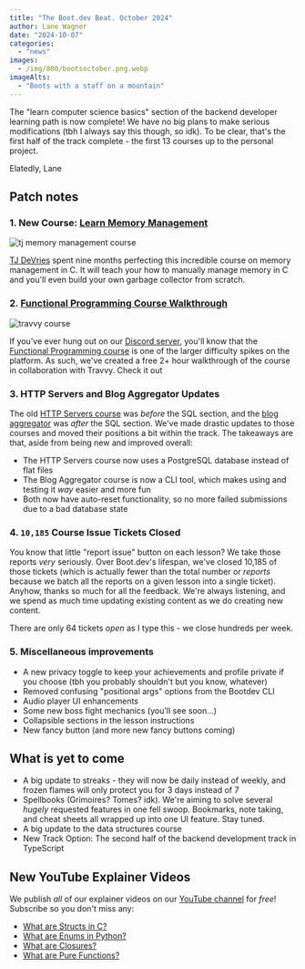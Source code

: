 ```yaml
---
title: "The Boot.dev Beat. October 2024"
author: Lane Wagner
date: "2024-10-07"
categories:
  - "news"
images:
  - /img/800/bootsoctober.png.webp
imageAlts:
  - "Boots with a staff on a mountain"
---
```


The "learn computer science basics" section of the backend developer learning path is now complete! We have no big plans to make serious modifications (tbh I always say this though, so idk). To be clear, that's the first half of the track complete - the first 13 courses up to the personal project.

Elatedly, Lane

## Patch notes

### 1. New Course: [Learn Memory Management](https://www.boot.dev/courses/learn-memory-management)

![tj memory management course](/img/800/learn-memory-management.png.webp)

[TJ DeVries](https://www.boot.dev/teachers/tj-devries) spent nine months perfecting this incredible course on memory management in C. It will teach your how to manually manage memory in C and you'll even build your own garbage collector from scratch.

### 2. [Functional Programming Course Walkthrough](https://www.youtube.com/watch?v=5QZYGU0C2OA)

![travvy course](/img/800/travvywalkthrough.jpg.webp)

If you've ever hung out on our [Discord server](https://www.boot.dev/community), you'll know that the [Functional Programming course](https://www.boot.dev/courses/learn-functional-programming) is one of the larger difficulty spikes on the platform. As such, we've created a free 2+ hour walkthrough of the course in collaboration with Travvy. Check it out

### 3. HTTP Servers and Blog Aggregator Updates

The old [HTTP Servers course](https://www.boot.dev/courses/learn-http-servers) was _before_ the SQL section, and the [blog aggregator](https://www.boot.dev/courses/build-blog-aggregator) was _after_ the SQL section. We've made drastic updates to those courses and moved their positions a bit within the track. The takeaways are that, aside from being new and improved overall:

- The HTTP Servers course now uses a PostgreSQL database instead of flat files
- The Blog Aggregator course is now a CLI tool, which makes using and testing it _way_ easier and more fun
- Both now have auto-reset functionality, so no more failed submissions due to a bad database state

### 4. `10,185` Course Issue Tickets Closed

You know that little "report issue" button on each lesson? We take those reports _very_ seriously. Over Boot.dev's lifespan, we've closed 10,185 of those tickets (which is actually fewer than the total number or _reports_ because we batch all the reports on a given lesson into a single ticket). Anyhow, thanks so much for all the feedback. We're always listening, and we spend as much time updating existing content as we do creating new content.

There are only 64 tickets _open_ as I type this - we close hundreds per week.

### 5. Miscellaneous improvements

- A new privacy toggle to keep your achievements and profile private if you choose (tbh you probably shouldn't but you know, whatever)
- Removed confusing "positional args" options from the Bootdev CLI
- Audio player UI enhancements
- Some new boss fight mechanics (you'll see soon...)
- Collapsible sections in the lesson instructions
- New fancy button (and more new fancy buttons coming)

## What is yet to come

- A big update to streaks - they will now be daily instead of weekly, and frozen flames will only protect you for 3 days instead of 7
- Spellbooks (Grimoires? Tomes? idk). We're aiming to solve several _hugely_ requested features in one fell swoop. Bookmarks, note taking, and cheat sheets all wrapped up into one UI feature. Stay tuned.
- A big update to the data structures course
- New Track Option: The second half of the backend development track in TypeScript

## New YouTube Explainer Videos

We publish _all_ of our explainer videos on our [YouTube channel](https://www.youtube.com/@bootdotdev?sub_confirmation=1) for _free_! Subscribe so you don't miss any:

- [What are Structs in C?](https://www.youtube.com/watch?v=7daqauCVJZg)
- [What are Enums in Python?](https://www.youtube.com/watch?v=l1hZaTfFxQ4)
- [What are Closures?](https://www.youtube.com/watch?v=pFCxMr5T2mY)
- [What are Pure Functions?](https://www.youtube.com/watch?v=fs8jgUMsaL8)
